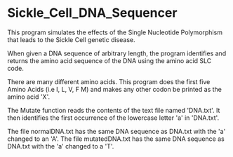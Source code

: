 # Sickle_Cell_DNA_Sequencer

This program simulates the effects of the Single Nucleotide Polymorphism that leads to the Sickle Cell genetic disease.

When given a DNA sequence of arbitrary length, the program identifies and returns the amino acid sequence of the DNA 
using the amino acid SLC code.

There are many different amino acids. This program does the first five Amino Acids (i.e I, L, V, F M) and makes
any other codon be printed as the amino acid 'X'.

The Mutate function reads the contents of the text file named 'DNA.txt'.
It then identifies the first occurrence of the lowercase letter 'a' in 'DNA.txt'.

The file normalDNA.txt has the same DNA sequence as DNA.txt with the 'a' changed to an 'A'.
The file mutatedDNA.txt has the same DNA sequence as DNA.txt with the 'a' changed to a 'T'.
